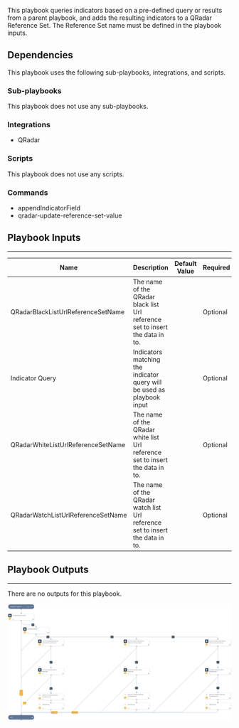 This playbook queries indicators based on a pre-defined query or results from a parent playbook, and adds the resulting indicators to a QRadar Reference Set. The Reference Set name must be defined in the playbook inputs.

## Dependencies
This playbook uses the following sub-playbooks, integrations, and scripts.

### Sub-playbooks
This playbook does not use any sub-playbooks.

### Integrations
* QRadar

### Scripts
This playbook does not use any scripts.

### Commands
* appendIndicatorField
* qradar-update-reference-set-value

## Playbook Inputs
---

| **Name** | **Description** | **Default Value** | **Required** |
| --- | --- | --- | --- |
| QRadarBlackListUrlReferenceSetName | The name of the QRadar black list Url reference set to insert the data in to. |  | Optional |
| Indicator Query | Indicators matching the indicator query will be used as playbook input |  | Optional |
| QRadarWhiteListUrlReferenceSetName | The name of the QRadar white list Url reference set to insert the data in to. |  | Optional |
| QRadarWatchListUrlReferenceSetName | The name of the QRadar watch list Url reference set to insert the data in to. |  | Optional |

## Playbook Outputs
---
There are no outputs for this playbook.

![TIM - QRadar Add Url Indicators](https://raw.githubusercontent.com/demisto/content/master/docs/images/playbooks/TIM_-_QRadar_Add_Url_Indicators.png)